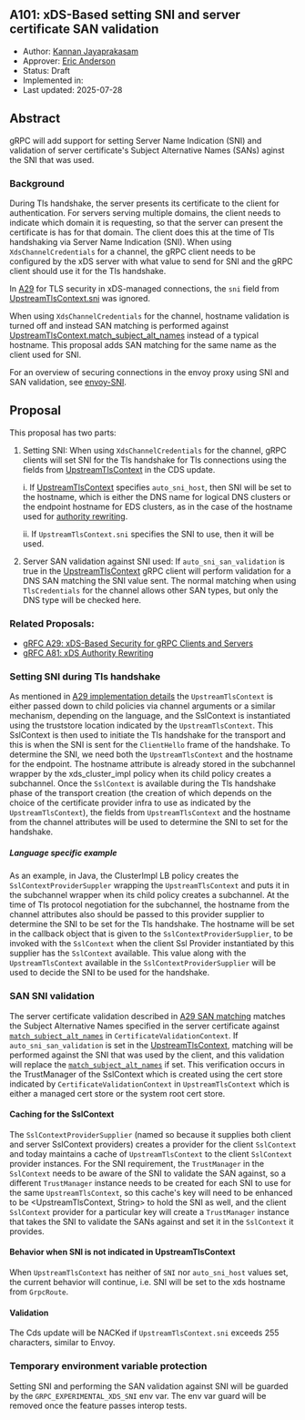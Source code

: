 A101: xDS-Based setting SNI and server certificate SAN validation
----
* Author: [Kannan Jayaprakasam](https://github.com/kannanjgithub)
* Approver: [Eric Anderson](https://github.com/ejona86)
* Status: Draft
* Implemented in:
* Last updated: 2025-07-28

## Abstract

gRPC will add support for setting Server Name Indication (SNI) and validation of server certificate's
Subject Alternative Names (SANs) aginst the SNI that was used.

### Background

During Tls handshake, the server presents its certificate to the client for authentication. For servers
serving multiple domains, the client needs to indicate which domain it is requesting, so that the server
can present the certificate is has for that domain. The client does this at the time of Tls handshaking
via Server Name Indication (SNI). When using `XdsChannelCredentials` for a channel, the gRPC client needs
to be configured by the xDS server with what value to send for SNI and the gRPC client should use it for
the Tls handshake.

In [A29][A29] for TLS security in xDS-managed connections, the `sni` field from [UpstreamTlsContext.sni][UTC_SNI]
was ignored. 

When using `XdsChannelCredentials` for the channel, hostname validation
is turned off and instead SAN matching is performed against [UpstreamTlsContext.match_subject_alt_names][match_subject_alt_names]
instead of a typical hostname. This proposal adds SAN matching for the same name as the client used for SNI.

For an overview of securing connections in the envoy proxy using SNI 
and SAN validation, see [envoy-SNI].

[UTC_SNI]: https://github.com/envoyproxy/envoy/blob/ee2bab9e40e7d7649cc88c5e1098c74e0c79501d/api/envoy/extensions/transport_sockets/tls/v3/tls.proto#L42
[A29]: A29-xds-tls-security.md
[envoy-SNI]: https://www.envoyproxy.io/docs/envoy/latest/start/quick-start/securing
[match_subject_alt_names]: https://github.com/envoyproxy/envoy/blob/b29d6543e7568a8a3e772c7909a1daa182acc670/api/envoy/extensions/transport_sockets/tls/v3/common.proto#L407

## Proposal
This proposal has two parts:
1. Setting SNI: When using `XdsChannelCredentials` for the channel, gRPC clients will set SNI for the Tls handshake for 
Tls connections using the fields from [UpstreamTlsContext][UTC] in the CDS update.    

    i. If [UpstreamTlsContext][UTC] specifies `auto_sni_host`, then SNI will be set to the hostname, which is either the DNS name for
logical DNS clusters or the endpoint hostname for EDS clusters, as in the case of the hostname used for [authority rewriting][A81-hostname].

    ii. If `UpstreamTlsContext.sni` specifies the SNI to use, then
it will be used.

[UTC]: https://github.com/envoyproxy/envoy/blob/ee2bab9e40e7d7649cc88c5e1098c74e0c79501d/api/envoy/extensions/transport_sockets/tls/v3/tls.proto#L29
[A81-hostname]: https://github.com/grpc/proposal/blob/4f833c5774e71e94534f72b94ee1b9763ec58516/A81-xds-authority-rewriting.md#xds-resource-validation

2. Server SAN validation against SNI used: If `auto_sni_san_validation` is true in the [UpstreamTlsContext][UTC] 
gRPC client will perform validation for a DNS SAN matching the SNI value 
sent. The normal matching when using `TlsCredentials` for the channel 
allows other SAN types, but only the DNS type will be checked here.

### Related Proposals:
* [gRFC A29: xDS-Based Security for gRPC Clients and Servers][A29]
* [gRFC A81: xDS Authority Rewriting][A81]

[A29]: A29-xds-tls-security.md
[A81]: A81-xds-authority-rewriting.md

### Setting SNI during Tls handshake
As mentioned in [A29 implementation details][A29_impl-details] the `UpstreamTlsContext` is either 
passed down to child policies via channel arguments or a similar mechanism, depending on the language, 
and the SslContext is instantiated using the truststore location indicated by the `UpstreamTlsContext`. 
This SslContext is then used to initiate the Tls handshake for the transport and this is when the SNI is sent
for the `ClientHello` frame of the handshake. To determine the SNI, we need both the `UpstreamTlsContext` and 
the hostname for the endpoint. The hostname attribute is already stored in the subchannel wrapper by the 
xds_cluster_impl policy when its child policy creates a subchannel. Once the `SslContext` is available during the 
Tls handshake phase of the transport creation (the creation of which depends on the choice of the certificate provider 
infra to use as indicated by the `UpstreamTlsContext`), the fields from `UpstreamTlsContext` and the hostname 
from the channel attributes will be used to determine the SNI to set for the handshake.

##### Language specific example
As an example, in Java, the ClusterImpl LB policy creates the `SslContextProviderSuppler` wrapping the
`UpstreamTlsContext` and puts it in the subchannel wrapper when its child policy creates a subchannel. At the time of Tls protocol negotiation
for the subchannel, the hostname from the channel attributes also should be passed to this provider supplier to determine the SNI to be set for 
the Tls handshake. The hostname will be set in the callback object that is given to the `SslContextProviderSupplier`, to be invoked with the 
`SslContext` when the client Ssl Provider instantiated by this supplier has the `SslContext` available. This value along with the 
`UpstreamTlsContext` available in the `SslContextProviderSupplier` will be used to decide the SNI to be used for the handshake.

[A29_impl-details]: https://github.com/grpc/proposal/blob/master/A29-xds-tls-security.md#implementation-details
[UTC_SNI]: https://github.com/envoyproxy/envoy/blob/ee2bab9e40e7d7649cc88c5e1098c74e0c79501d/api/envoy/extensions/transport_sockets/tls/v3/tls.proto#L42

### SAN SNI validation
The server certificate validation described in [A29 SAN matching][A29_SAN-matching]
matches the Subject Alternative Names specified in the server certificate against 
[`match_subject_alt_names`][match_subject_alt_names] in `CertificateValidationContext`.
If `auto_sni_san_validation` is set in the [UpstreamTlsContext][UTC], matching will be 
performed against the SNI that was used by the client, and this validation will replace
the [`match_subject_alt_names`][match_subject_alt_names] if set. This verification occurs
in the TrustManager of the SslContext which is created using the cert store indicated by 
`CertificateValidationContext` in `UpstreamTlsContext` which is either a managed cert store
or the system root cert store. 

#### Caching for the SslContext 
The `SslContextProviderSupplier` (named so because it supplies both client and server
SslContext providers) creates a provider for the client `SslContext` and today 
maintains a cache of `UpstreamTlsContext` to the client `SslContext` provider instances. 
For the SNI requirement, the `TrustManager` in the `SslContext` needs to 
be aware of the SNI to validate the SAN against, so a different `TrustManager` instance needs 
to be created for each SNI to use for the same `UpstreamTlsContext`, so this cache's key will 
need to be enhanced to be <UpstreamTlsContext, String> to hold the SNI as well, and the client
`SslContext` provider for a particular key will create a `TrustManager` instance that takes the 
SNI to validate the SANs against and set it in the `SslContext` it provides.

[A29_SAN-matching]: A29-xds-tls-security.md#server-authorization-aka-subject-alt-name-checks
[match_subject_alt_names]: https://github.com/envoyproxy/envoy/blob/b29d6543e7568a8a3e772c7909a1daa182acc670/api/envoy/extensions/transport_sockets/tls/v3/common.proto#L407
[UTC]: https://github.com/envoyproxy/envoy/blob/ee2bab9e40e7d7649cc88c5e1098c74e0c79501d/api/envoy/extensions/transport_sockets/tls/v3/tls.proto#L29

#### Behavior when SNI is not indicated in UpstreamTlsContext
When `UpstreamTlsContext` has neither of `SNI` nor `auto_sni_host` values set, the current behavior will continue, i.e. SNI will be set to the xds hostname from `GrpcRoute`.

#### Validation
The Cds update will be NACKed if `UpstreamTlsContext.sni` exceeds 255 characters, similar to Envoy.

### Temporary environment variable protection
Setting SNI and performing the SAN validation against SNI will be guarded by the `GRPC_EXPERIMENTAL_XDS_SNI`
env var. The env var guard will be removed once the feature passes interop tests.
